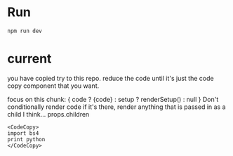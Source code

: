 # Run
`npm run dev`

# current
you have copied try to this repo. reduce the code until it's just the code copy component that you want. 

focus on this chunk:
                {
                  code ? <CodeHighlight>{code}</CodeHighlight> :
                    setup ?
                      renderSetup()
                      : null
                }
    Don't conditionally render code if it's there, render anything that is passed in as a child I think... props.children

    <CodeCopy>
    import bs4
    print python
    </CodeCopy>